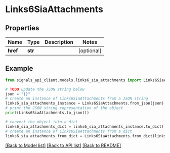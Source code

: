 # Links6SiaAttachments


## Properties

Name | Type | Description | Notes
------------ | ------------- | ------------- | -------------
**href** | **str** |  | [optional] 

## Example

```python
from signals_api_client.models.links6_sia_attachments import Links6SiaAttachments

# TODO update the JSON string below
json = "{}"
# create an instance of Links6SiaAttachments from a JSON string
links6_sia_attachments_instance = Links6SiaAttachments.from_json(json)
# print the JSON string representation of the object
print(Links6SiaAttachments.to_json())

# convert the object into a dict
links6_sia_attachments_dict = links6_sia_attachments_instance.to_dict()
# create an instance of Links6SiaAttachments from a dict
links6_sia_attachments_from_dict = Links6SiaAttachments.from_dict(links6_sia_attachments_dict)
```
[[Back to Model list]](../README.md#documentation-for-models) [[Back to API list]](../README.md#documentation-for-api-endpoints) [[Back to README]](../README.md)


